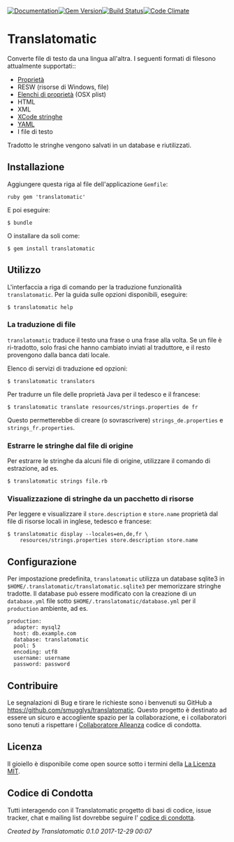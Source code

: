 [![Documentation](http://img.shields.io/badge/yard-docs-blue.svg)](http://www.rubydoc.info/gems/translatomatic)[![Gem Version](https://badge.fury.io/rb/translatomatic.svg)](https://badge.fury.io/rb/translatomatic)[![Build Status](https://travis-ci.org/smugglys/translatomatic.svg?branch=master)](https://travis-ci.org/smugglys/translatomatic)[![Code Climate](https://codeclimate.com/github/smugglys/translatomatic.svg)](https://codeclimate.com/github/smugglys/translatomatic)

# Translatomatic

Converte file di testo da una lingua all'altra. I seguenti formati di filesono attualmente supportati::

- [Proprietà](https://en.wikipedia.org/wiki/.properties)
- RESW (risorse di Windows, file)
- [Elenchi di proprietà](https://en.wikipedia.org/wiki/Property_list) (OSX plist)
- HTML
- XML
- [XCode stringhe](https://developer.apple.com/library/content/documentation/Cocoa/Conceptual/LoadingResources/Strings/Strings.html)
- [YAML](http://yaml.org/)
- I file di testo

Tradotto le stringhe vengono salvati in un database e riutilizzati.

## Installazione

Aggiungere questa riga al file dell'applicazione `Gemfile`:

`ruby
gem 'translatomatic'
`

E poi eseguire:

    $ bundle

O installare da soli come:

    $ gem install translatomatic

## Utilizzo

L'interfaccia a riga di comando per la traduzione funzionalità `translatomatic`. Per la guida sulle opzioni disponibili, eseguire:

    $ translatomatic help

### La traduzione di file

`translatomatic` traduce il testo una frase o una frase alla volta. Se un file è ri-tradotto, solo frasi che hanno cambiato inviati al traduttore, e il resto provengono dalla banca dati locale.

Elenco di servizi di traduzione ed opzioni:

    $ translatomatic translators

Per tradurre un file delle proprietà Java per il tedesco e il francese:

    $ translatomatic translate resources/strings.properties de fr

Questo permetterebbe di creare (o sovrascrivere) `strings_de.properties` e `strings_fr.properties`.

### Estrarre le stringhe dal file di origine

Per estrarre le stringhe da alcuni file di origine, utilizzare il comando di estrazione, ad es.

    $ translatomatic strings file.rb

### Visualizzazione di stringhe da un pacchetto di risorse

Per leggere e visualizzare il `store.description` e `store.name` proprietà dal file di risorse locali in inglese, tedesco e francese:

    $ translatomatic display --locales=en,de,fr \
        resources/strings.properties store.description store.name

## Configurazione

Per impostazione predefinita, `translatomatic` utilizza un database sqlite3 in `$HOME/.translatomatic/translatomatic.sqlite3` per memorizzare stringhe tradotte. Il database può essere modificato con la creazione di un `database.yml` file sotto `$HOME/.translatomatic/database.yml` per il `production` ambiente, ad es.

    production:
      adapter: mysql2
      host: db.example.com
      database: translatomatic
      pool: 5
      encoding: utf8
      username: username
      password: password

## Contribuire

Le segnalazioni di Bug e tirare le richieste sono i benvenuti su GitHub a https://github.com/smugglys/translatomatic. Questo progetto è destinato ad essere un sicuro e accogliente spazio per la collaborazione, e i collaboratori sono tenuti a rispettare i [Collaboratore Alleanza](http://contributor-covenant.org) codice di condotta.

## Licenza

Il gioiello è disponibile come open source sotto i termini della [La Licenza MIT](https://opensource.org/licenses/MIT).

## Codice di Condotta

Tutti interagendo con il Translatomatic progetto di basi di codice, issue tracker, chat e mailing list dovrebbe seguire l' [codice di condotta](https://github.com/smugglys/translatomatic/blob/master/CODE_OF_CONDUCT.md).

_Created by Translatomatic 0.1.0 2017-12-29 00:07_
